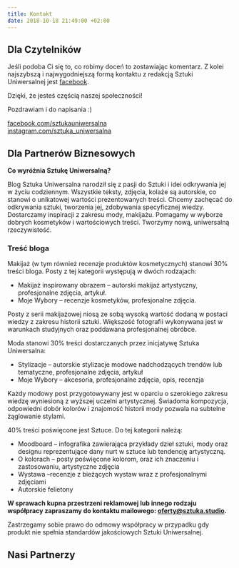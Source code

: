 ```yaml
---
title: Kontakt
date: 2018-10-18 21:49:00 +02:00
---
```


## Dla Czytelników

Jeśli podoba Ci się to, co robimy doceń to zostawiając komentarz. Z kolei najszybszą i najwygodniejszą formą kontaktu z redakcją Sztuki Uniwersalnej jest [facebook](https://www.facebook.com/sztukauniwersalna).

Dzięki, że jesteś częścią naszej społeczności!

Pozdrawiam i do napisania :)

[facebook.com/sztukauniwersalna](https://www.facebook.com/sztukauniwersalna/)<br/>
[instagram.com/sztuka_uniwersalna](https://www.instagram.com/sztuka_uniwersalna/)<br/>

## Dla Partnerów Biznesowych

**Co wyróżnia Sztukę Uniwersalną?**

Blog Sztuka Uniwersalna narodził się z pasji do Sztuki i idei odkrywania jej w życiu codziennym. Wszystkie teksty, zdjęcia, kolaże są autorskie, co stanowi o unikatowej wartości prezentowanych treści.
Chcemy zachęcać do odkrywania sztuki, tworzenia jej, zdobywania specyficznej wiedzy. Dostarczamy inspiracji z zakresu mody, makijażu. Pomagamy w wyborze dobrych kosmetyków i wartościowych treści. Tworzymy nową, uniwersalną rzeczywistość.

### Treść bloga

Makijaż (w tym również recenzje produktów kosmetycznych) stanowi 30% treści bloga. Posty z tej kategorii występują w dwóch rodzajach:

* Makijaż inspirowany obrazem – autorski makijaż artystyczny, profesjonalne zdjęcia, artykuł.
* Moje Wybory – recenzje kosmetyków, profesjonalne zdjęcia.

Posty z serii makijażowej niosą ze sobą wysoką wartość dodaną w postaci wiedzy z zakresu historii sztuki. Większość fotografii wykonywana jest w warunkach studyjnych oraz poddawana profesjonalnej obróbce.

Moda stanowi 30% treści dostarczanych przez inicjatywę Sztuka Uniwersalna:

* Stylizacje – autorskie stylizacje modowe nadchodzących trendów lub 	tematyczne, profesjonalne zdjęcia, artykuł
* Moje Wybory – akcesoria, profesjonalne zdjęcia, opis, recenzja

Każdy modowy post przygotowywany jest w oparciu o szerokiego zakresu wiedzę  wyniesioną z wyższej uczelni artystycznej. Świadoma kompozycja, odpowiedni dobór kolorów i znajomość historii mody pozwala na subtelne żąglowanie stylami.

40% treści poświęcone jest Sztuce. Do tej kategorii należą:

* Moodboard – infografika zawierająca przykłady dzieł sztuki, mody oraz designu reprezentujące dany nurt w sztuce lub tendencję artystyczną.
* O kolorach – posty poświęcone kolorom, oraz ich znaczeniu i zastosowaniu, artystyczne zdjęcia
* Wystawa –recenzje z bieżących wystaw wraz z profesjonalnymi zdjęciami
* Autorskie felietony

**W sprawach kupna przestrzeni reklamowej lub innego rodzaju współpracy zapraszamy do kontaktu mailowego: [oferty@sztuka.studio](mailto:oferty@sztuka.studio).**

Zastrzegamy sobie prawo do odmowy współpracy w przypadku gdy produkt nie spełnia standardów jakościowych Sztuki Uniwersalnej.

## Nasi Partnerzy

<div style={{ display: 'inline-block', width: '440px', height: '220px', background: 'url(/rimmel-logo.jpg)', }} />

